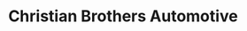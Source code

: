 ---
title: "Christian Brothers Automotive"
url: /smyrna/christian-brothers-automotive/
shop: Autowerkstatt
---